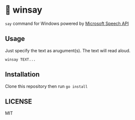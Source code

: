 # 📣 winsay

`say` command for Windows powered by [Microsoft Speech API](https://docs.microsoft.com/en-us/previous-versions/windows/desktop/ee125663(v=vs.85))

## Usage

Just specify the text as arugument(s). The text will read aloud.

```
winsay TEXT...
```

## Installation

Clone this repository then run `go install`

## LICENSE

MIT
